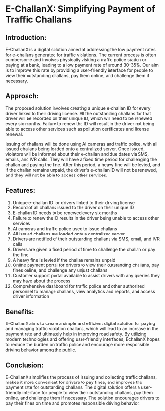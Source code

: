 # E-ChallanX: Simplifying Payment of Traffic Challans

## Introduction:
E-ChallanX is a digital solution aimed at addressing the low payment rates for e-challans generated for traffic violations. The current process is often cumbersome and involves physically visiting a traffic police station or paying at a bank, leading to a low payment rate of around 30-35%. Our aim is to improve this rate by providing a user-friendly interface for people to view their outstanding challans, pay them online, and challenge them if necessary.

## Approach:
The proposed solution involves creating a unique e-challan ID for every driver linked to their driving license. All the outstanding challans for that driver will be recorded on their unique ID, which will need to be renewed every six months. Failure to renew the ID will result in the driver not being able to access other services such as pollution certificates and license renewal.

Issuing of challans will be done using AI cameras and traffic police, with all issued challans being loaded onto a centralized server. Once issued, violators will be informed about their e-challan and due dates via SMS, emails, and IVR calls. They will have a fixed time period for challenging the challan and paying the fine. After this period, a heavy fine will be levied, and if the challan remains unpaid, the driver's e-challan ID will not be renewed, and they will not be able to access other services.

## Features:

1. Unique e-challan ID for drivers linked to their driving license
2. Record of all challans issued to the driver on their unique ID
3. E-challan ID needs to be renewed every six months
4. Failure to renew the ID results in the driver being unable to access other services
5. AI cameras and traffic police used to issue challans
6. All issued challans are loaded onto a centralized server
7. Drivers are notified of their outstanding challans via SMS, email, and IVR calls
8. Drivers are given a fixed period of time to challenge the challan or pay the fine
9. A heavy fine is levied if the challan remains unpaid
10. Online payment portal for drivers to view their outstanding challans, pay fines online, and challenge any unjust challans
11. Customer support portal available to assist drivers with any queries they may have about the process
12. Comprehensive dashboard for traffic police and other authorized personnel to manage challans, view analytics and reports, and access driver information

## Benefits:
E-ChallanX aims to create a simple and efficient digital solution for paying and managing traffic violation challans, which will lead to an increase in the payment rate and ultimately help in improving road safety. By utilizing modern technologies and offering user-friendly interfaces, EchallanX hopes to reduce the burden on traffic police and encourage more responsible driving behavior among the public.

## Conclusion:
E-ChallanX simplifies the process of issuing and collecting traffic challans, makes it more convenient for drivers to pay fines, and improves the payment rate for outstanding challans. The digital solution offers a user-friendly interface for people to view their outstanding challans, pay them online, and challenge them if necessary. The solution encourages drivers to pay their fines on time and promotes responsible driving behavior.
